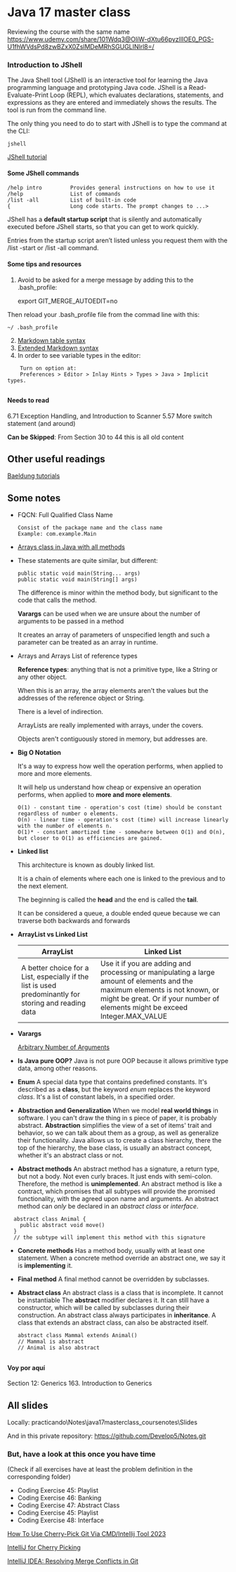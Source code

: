 # Java 17 master class #

Reviewing the course with the same name
https://www.udemy.com/share/101Wdq3@OliW-dXtu66pyzllIOE0_PGS-U1fhWVdsPd8zwBZxX0ZslMDeMRhSGUGLINlrl8=/


### Introduction to JShell ###

The Java Shell tool (JShell) is an interactive tool for learning the Java programming
language and prototyping Java code. JShell is a Read-Evaluate-Print Loop (REPL),
which evaluates declarations, statements, and expressions as they are entered and
immediately shows the results. The tool is run from the command line.

The only thing you need to do to start with JShell is to type the command at the CLI:
```
jshell
```
[JShell tutorial](https://examples.javacodegeeks.com/java-development/core-java/java-9-jshell-tutorial/)

#### Some JShell commands ####
```
/help intro         Provides general instructions on how to use it
/help               List of commands
/list -all          List of built-in code
{                   Long code starts. The prompt changes to ...>
```
JShell has a **default startup script** that is silently and automatically executed before JShell starts, so that you can get to work quickly. 

Entries from the startup script aren’t listed unless you request them with the /list -start or /list -all command.

#### Some tips and resources ####

1. Avoid to be asked for a merge message by adding this to the .bash_profile:
    
    export GIT_MERGE_AUTOEDIT=no

Then reload your .bash_profile file from the commad line with this:

    ~/ .bash_profile

2. [Markdown table syntax](https://www.tablesgenerator.com/markdown_tables#:~:text=As%20the%20official%20Markdown%20documentation%20states%2C%20Markdown%20does,which%20provide%20additional%20syntax%20for%20creating%20simple%20tables.)
3. [Extended Markdown syntax](https://www.markdownguide.org/extended-syntax/#tables)
4. In order to see variable types in the editor: 
```
    Turn on option at:
    Preferences > Editor > Inlay Hints > Types > Java > Implicit types.
```

    
##
#### Needs to read ####
6.71 Exception Handling, and Introduction to Scanner
5.57 More switch statement      (and around)

**Can be Skipped**: From Section 30 to 44 this is all old content
##


## Other useful readings ##

[Baeldung tutorials](https://github.com/eugenp/tutorials/tree/master)

## Some notes ##
* FQCN: Full Qualified Class Name

      Consist of the package name and the class name
      Example: com.example.Main

* [Arrays class in Java with all methods](https://docs.oracle.com/javase/8/docs/api/java/util/Arrays.html)


* These statements are quite similar, but different:

      public static void main(String... args)
      public static void main(String[] args)
  
  The difference is minor within the method body, but significant to the code that calls the method.
  
  **Varargs** can be used when we are unsure about the number of arguments to be passed in a method
  
  It creates an array of parameters of unspecified length and such a parameter can be treated as an array in runtime.


* Arrays and Arrays List of reference types

  **Reference types**: anything that is not a primitive type, like a String or any other object.

  When this is an array, the array elements aren't the values
  but the addresses of the reference object or String.
  
  There is a level of indirection.

  ArrayLists are really implemented with arrays, under the covers.

  Objects aren't contiguously stored in memory, but addresses are.


* **Big O Notation**

  It's a way to express how well the operation performs, when applied to more and more elements.
  
  It will help us understand how cheap or expensive an operation performs, when applied to **more and more elements**.

      O(1) - constant time - operation's cost (time) should be constant regardless of number o elements.
      O(n) - linear time - operation's cost (time) will increase linearly with the number of elements n.
      O(1)* - constant amortized time - somewhere between O(1) and O(n), but closer to O(1) as efficiencies are gained.

* **Linked list**
  
  This architecture is known as doubly linked list.
  
  It is a chain of elements where each one is linked to the previous and to the next element.
  
  The beginning is called the **head** and the end is called the **tail**.
  
  It can be considered a queue, a double ended queue because we can traverse both backwards and forwards

* **ArrayList vs Linked List**

  | ArrayList                                                                                             | Linked List                                                                                                                                                                                                  |
  |-------------------------------------------------------------------------------------------------------|--------------------------------------------------------------------------------------------------------------------------------------------------------------------------------------------------------------|
  | A better choice for a List, especially if the list is used predominantly for storing and reading data | Use it if you are adding and processing or manipulating a large amount of elements and the maximum elements is not known, or might be great. Or if your number of elements might be exceed Integer.MAX_VALUE |

* **Varargs**

    [Arbitrary Number of Arguments](https://docs.oracle.com/javase/tutorial/java/javaOO/arguments.html)

* **Is Java pure OOP?** 
  Java is not pure OOP because it allows primitive type data, among other reasons.

* **Enum**
  A special data type that contains predefined constants.
  It's described as a **class**, but the  keyword _enum_ replaces the keyword _class_.
  It's a list of constant labels, in a specified order.

* **Abstraction and Generalization**
  When we model **real world things** in software. 
  I you can't draw the thing in s piece of paper, it is probably abstract.
  **Abstraction** simplifies the view of a set of items' trait and behavior, 
  so we can talk about them as a group, as well as generalize their functionality.
  Java allows us to create a class hierarchy, there the top of the hierarchy, the base class,
  is usually an abstract concept, whether it's an abstract class or not.

* **Abstract methods**
  An abstract method has a signature, a return type, but not a body. 
  Not even curly braces. It just ends with semi-colon.
  Therefore, the method is **unimplemented**.
  An abstract method is like a contract, which promises that all subtypes will provide the promised functionality,
  with the agreed upon name and arguments.
  An abstract method can _only_ be declared in an _abstract class_ or _interface_.
```
  abstract class Animal {
    public abstract void move()
  }
  // the subtype will implement this method with this signature
```

* **Concrete methods**
  Has a method body, usually with at least one statement.
  When a concrete method override an abstract one, we say it is **implementing** it.

* **Final method**
  A final method cannot be overridden by subclasses.

* **Abstract class**
  An abstract class is a class that is incomplete.
  It cannot be instantiable
  The **abstract** modifier declares it.
  It can still have a constructor, which will be called by subclasses during their construction.
  An abstract class always participates in **inheritance**.
  A class that extends an abstract class, can also be abstracted itself.
  ```
  abstract class Mammal extends Animal()
  // Mammal is abstract
  // Animal is also abstract
  ```


##
#### Voy por aquí ####
Section 12: Generics
163. Introduction to Generics


## All slides ##
Locally:
practicando\Notes\java17masterclass_coursenotes\Slides

And in this private repository:
https://github.com/Develop5/Notes.git


 
### But, have a look at this once you have time ###

(Check if all exercises have at least the problem definition in the corresponding folder)
* Coding Exercise 45: Playlist
* Coding Exercise 46: Banking
* Coding Exercise 47: Abstract Class
* Coding Exercise 45: Playlist
* Coding Exercise 48: Interface



[How To Use Cherry-Pick Git Via CMD/Intellij Tool 2023](https://www.bing.com/videos/riverview/relatedvideo?q=intellij%20tutorial%20cherry-pick&mid=20A2049D273AA51223A920A2049D273AA51223A9&ajaxhist=0)

[ IntelliJ for Cherry Picking](https://www.bing.com/videos/riverview/relatedvideo?&q=intellij+tutorial+cherry-pick&&mid=55C5579BEF377FE9AFCD55C5579BEF377FE9AFCD&&FORM=VRDGAR)

[IntelliJ IDEA: Resolving Merge Conflicts in Git](https://www.bing.com/videos/riverview/relatedvideo?q=intellij%20tutorial%20resolving%20conflicts&mid=1CC30B875C22BFBF0B501CC30B875C22BFBF0B50&ajaxhist=0)



